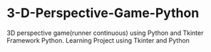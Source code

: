 # 3-D-Perspective-Game-Python
3D perspective game(runner continuous) using Python and Tkinter Framework Python.
Learning Project using Tkinter and Python
